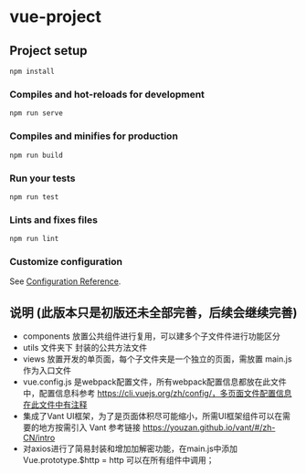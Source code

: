 # vue-project

## Project setup
```
npm install
```

### Compiles and hot-reloads for development
```
npm run serve
```

### Compiles and minifies for production
```
npm run build
```

### Run your tests
```
npm run test
```

### Lints and fixes files
```
npm run lint
```

### Customize configuration
See [Configuration Reference](https://cli.vuejs.org/config/).

## 说明 (此版本只是初版还未全部完善，后续会继续完善)
- components 放置公共组件进行复用，可以建多个子文件件进行功能区分
- utils 文件夹下 封装的公共方法文件
- views 放置开发的单页面，每个子文件夹是一个独立的页面，需放置 main.js 作为入口文件
- vue.config.js 是webpack配置文件，所有webpack配置信息都放在此文件中，配置信息科参考 https://cli.vuejs.org/zh/config/，多页面文件配置信息在此文件中有注释
- 集成了Vant UI框架，为了是页面体积尽可能缩小，所需UI框架组件可以在需要的地方按需引入 Vant 参考链接 https://youzan.github.io/vant/#/zh-CN/intro
- 对axios进行了简易封装和增加加解密功能，在main.js中添加 Vue.prototype.$http = http 可以在所有组件中调用；
